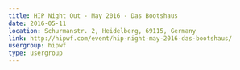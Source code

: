```yaml
---
title: HIP Night Out - May 2016 - Das Bootshaus
date: 2016-05-11
location: Schurmanstr. 2, Heidelberg, 69115, Germany
link: http://hipwf.com/event/hip-night-may-2016-das-bootshaus/
usergroup: hipwf
type: usergroup
---
```


